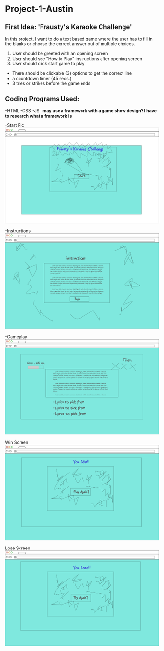 # Project-1-Austin
## First Idea: 'Frausty's Karaoke Challenge'

In this project, I want to do a text based game where the user has to fill in the blanks
or choose the correct answer out of multiple choices.

1. User should be greeted with an opening screen
2. User should see "How to Play" instructions after opening screen
3. User should click start game to play


- There should be clickable (3) options to get the correct line
- a countdown timer (45 secs.)
- 3 tries or strikes before the game ends

## Coding Programs Used:
-HTML
-CSS
-JS
**I may use a framework with a game show design? I have to research what a framework is**

-Start Pic
![img](Page-1.png)

-Instructions
![img](Page-2.png)

-Gameplay
![img](Copy-of-Page-3.png)

Win Screen
![img](Copy-of-Page-1.png)

Lose Screen
![img](Copy-of-Copy-of-Page-1.png)



